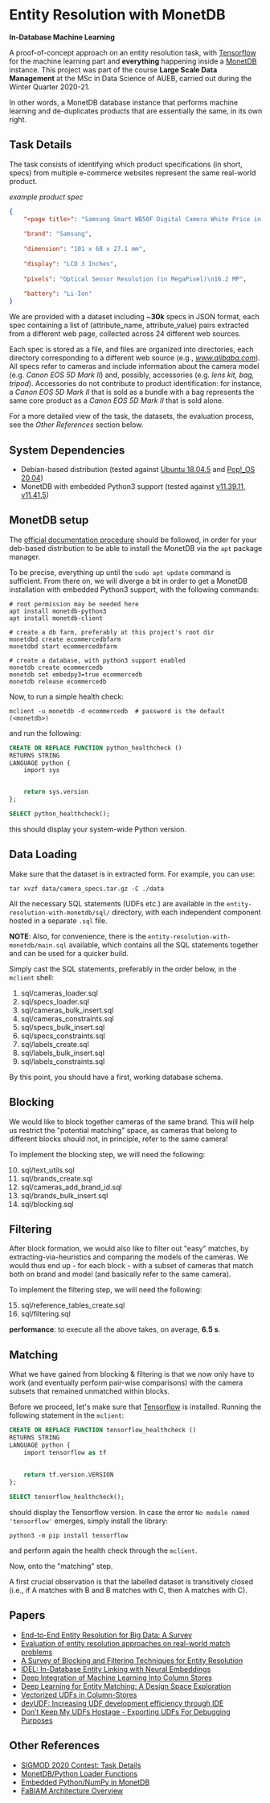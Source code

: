 # Entity Resolution with MonetDB
**In-Database Machine Learning**

A proof-of-concept approach on an entity resolution task, with [Tensorflow](https://github.com/tensorflow/tensorflow) 
for the machine learning part and **everything** happening inside a [MonetDB](https://www.monetdb.org/Home) instance. 
This project was part of the course **Large Scale Data Management** at the MSc in Data Science of AUEB, carried out 
during the Winter Quarter 2020-21.

In other words, a MonetDB database instance that performs machine learning and de-duplicates products that are 
essentially the same, in its own right.

## Task Details

The task consists of identifying which product specifications (in short, specs) from multiple e-commerce websites 
represent the same real-world product.

*example product spec*
```json
{
    "<page title>": "Samsung Smart WB50F Digital Camera White Price in India",
    
    "brand": "Samsung",
    
    "dimension": "101 x 68 x 27.1 mm",
    
    "display": "LCD 3 Inches",
    
    "pixels": "Optical Sensor Resolution (in MegaPixel)\n16.2 MP",
    
    "battery": "Li-Ion"
}
```

We are provided with a dataset including ~**30k** specs in JSON format, each spec containing a list of (attribute_name, 
attribute_value) pairs extracted from a different web page, collected across 24 different web sources.

Each spec is stored as a file, and files are organized into directories, each directory corresponding to a different
web source (e.g., *www.alibaba.com*).
All specs refer to cameras and include information about the camera model (e.g. *Canon EOS 5D Mark II*) and, possibly, 
accessories (e.g. *lens kit, bag, tripod*). Accessories do not contribute to product identification: for instance, a 
*Canon EOS 5D Mark II* that is sold as a bundle with a bag represents the same core product as a *Canon EOS 5D Mark II* 
that is sold alone.

For a more detailed view of the task, the datasets, the evaluation process, see the *Other References* section below.

## System Dependencies

- Debian-based distribution (tested against [Ubuntu 18.04.5](https://releases.ubuntu.com/18.04/) and [Pop!_OS 20.04](https://pop.system76.com/))
- MonetDB with embedded Python3 support (tested against [v11.39.11, v11.41.5](https://www.monetdb.org/Downloads/ReleaseNotes))

## MonetDB setup

The [official documentation procedure](https://www.monetdb.org/downloads/deb/) should be followed, in order 
for your deb-based distribution to be able to install the MonetDB via the ``apt`` package manager.

To be precise, everything up until the ``sudo apt update`` command is sufficient. From there on, we will diverge a bit in order 
to get a MonetDB installation with embedded Python3 support, with the
following commands:  

```shell
# root permission may be needed here 
apt install monetdb-python3
apt install monetdb-client

# create a db farm, preferably at this project's root dir
monetdbd create ecommercedbfarm
monetdbd start ecommercedbfarm

# create a database, with python3 support enabled
monetdb create ecommercedb
monetdb set embedpy3=true ecommercedb
monetdb release ecommercedb
```

Now, to run a simple health check:

```shell
mclient -u monetdb -d ecommercedb  # password is the default (<monetdb>)
```

and run the following:

```sql
CREATE OR REPLACE FUNCTION python_healthcheck () 
RETURNS STRING 
LANGUAGE python {
    import sys 


    return sys.version
};

SELECT python_healthcheck();
```

this should display your system-wide Python version.

## Data Loading

Make sure that the dataset is in extracted form. For example, you can use:

```shell
tar xvzf data/camera_specs.tar.gz -C ./data
```

All the necessary SQL statements (UDFs etc.) are available in the ``entity-resolution-with-monetdb/sql/`` directory, 
with each independent component hosted in a separate ``.sql`` file.

**NOTE**: Also, for convenience, there is the ``entity-resolution-with-monetdb/main.sql`` available, which contains all the SQL statements together 
and can be used for a quicker build.

Simply cast the SQL statements, preferably in the order below, in the ``mclient`` shell:

1. sql/cameras_loader.sql
2. sql/specs_loader.sql
3. sql/cameras_bulk_insert.sql
4. sql/cameras_constraints.sql
5. sql/specs_bulk_insert.sql
6. sql/specs_constraints.sql
7. sql/labels_create.sql
8. sql/labels_bulk_insert.sql
9. sql/labels_constraints.sql
   
By this point, you should have a first, working database schema. 

## Blocking

We would like to block together cameras of the same brand. This will help us restrict the 
"potential matching" space, as cameras that belong to different blocks should not, in principle, refer to the same 
camera! 

To implement the blocking step, we will need the following:

10. sql/text_utils.sql
11. sql/brands_create.sql
12. sql/cameras_add_brand_id.sql
13. sql/brands_bulk_insert.sql
14. sql/blocking.sql

## Filtering

After block formation, we would also like to filter out "easy" matches, by extracting-via-heuristics and comparing the 
models of the cameras. We would thus end up - for each block - with a subset of cameras that 
match both on brand and model (and basically refer to the same camera).

To implement the filtering step, we will need the following:

15. sql/reference_tables_create.sql
16. sql/filtering.sql

**performance**: to execute all the above takes, on average, **6.5 s**. 

## Matching

What we have gained from blocking & filtering is that we now only have to work (and eventually perform pair-wise 
comparisons) with the camera subsets that remained unmatched within blocks.

Before we proceed, let's make sure that [Tensorflow](https://github.com/tensorflow/tensorflow) is installed. Running the
following statement in the ``mclient``:

```sql
CREATE OR REPLACE FUNCTION tensorflow_healthcheck () 
RETURNS STRING 
LANGUAGE python {
    import tensorflow as tf 
    
    
    return tf.version.VERSION
};

SELECT tensorflow_healthcheck();
```
should display the Tensorflow version. In case the error ``No module named 'tensorflow'`` emerges, simply install the library:

```shell
python3 -m pip install tensorflow
```

and perform again the health check through the ``mclient``. 

Now, onto the "matching" step.

A first crucial observation is that the labelled dataset is transitively closed (i.e., if A matches with B and B matches
with C, then A matches with C).

## Papers

- [End-to-End Entity Resolution for Big Data: A Survey](https://arxiv.org/pdf/1905.06397.pdf)
- [Evaluation of entity resolution approaches on real-world match problems](https://dbs.uni-leipzig.de/file/EvaluationOfEntityResolutionApproaches_vldb2010_CameraReady.pdf)
- [A Survey of Blocking and Filtering Techniques for Entity Resolution](https://arxiv.org/pdf/1905.06167.pdf)
- [IDEL: In-Database Entity Linking with Neural Embeddings](https://arxiv.org/abs/1803.04884)
- [Deep Integration of Machine Learning Into Column Stores](https://openproceedings.org/2018/conf/edbt/paper-293.pdf)
- [Deep Learning for Entity Matching: A Design Space Exploration](http://pages.cs.wisc.edu/~anhai/papers1/deepmatcher-sigmod18.pdf)
- [Vectorized UDFs in Column-Stores](https://mytherin.github.io/papers/2016-vectorizedudfs.pdf)
- [devUDF: Increasing UDF development efficiency through IDE](https://openproceedings.org/2019/conf/edbt/EDBT19_paper_242.pdf)
- [Don’t Keep My UDFs Hostage - Exporting UDFs For
Debugging Purposes](http://sbbd.org.br/2018/wp-content/uploads/sites/3/2018/02/p246-251.pdf)

## Other References

- [SIGMOD 2020 Contest: Task Details](http://www.inf.uniroma3.it/db/sigmod2020contest/task.html)
- [MonetDB/Python Loader Functions](https://www.monetdb.org/blog/monetdbpython-loader-functions)  
- [Embedded Python/NumPy in MonetDB](https://www.monetdb.org/blog/embedded-pythonnumpy-monetdb)
- [FaBIAM Architecture Overview](https://fashionbrain-project.eu/showcase/MonetDB/output1.html)
